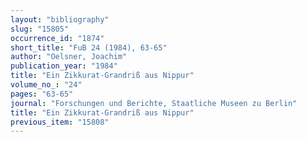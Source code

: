 ```yaml
---
layout: "bibliography"
slug: "15805"
occurrence_id: "1874"
short_title: "FuB 24 (1984), 63-65"
author: "Oelsner, Joachim"
publication_year: "1984"
title: "Ein Zikkurat-Grandriß aus Nippur"
volume_no_: "24"
pages: "63-65"
journal: "Forschungen und Berichte, Staatliche Museen zu Berlin"
title: "Ein Zikkurat-Grandriß aus Nippur"
previous_item: "15808"
---
```

